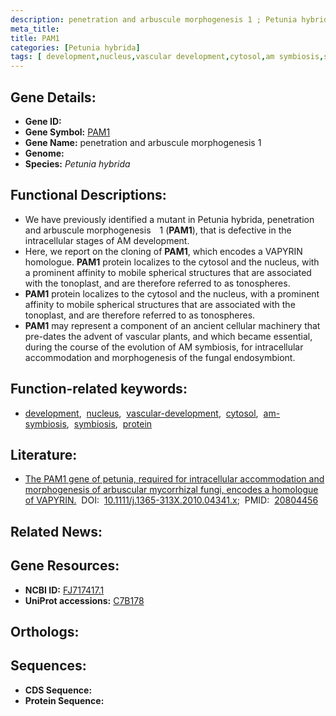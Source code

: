 ```yaml
---
description: penetration and arbuscule morphogenesis 1 ; Petunia hybrida
meta_title:
title: PAM1
categories: [Petunia hybrida]
tags: [ development,nucleus,vascular development,cytosol,am symbiosis,symbiosis,protein ]
---
```


## Gene Details:
- **Gene ID:** []()
- **Gene Symbol:** <u>PAM1</u>
- **Gene Name:** penetration and arbuscule morphogenesis 1
- **Genome:** []()
- **Species:** *Petunia hybrida*

## Functional Descriptions:
   - We have previously identified a mutant in Petunia hybrida, penetration and arbuscule morphogenesis 1 (**PAM1**), that is defective in the intracellular stages of AM development.
   - Here, we report on the cloning of **PAM1**, which encodes a VAPYRIN homologue. **PAM1** protein localizes to the cytosol and the nucleus, with a prominent affinity to mobile spherical structures that are associated with the tonoplast, and are therefore referred to as tonospheres.
   - **PAM1** protein localizes to the cytosol and the nucleus, with a prominent affinity to mobile spherical structures that are associated with the tonoplast, and are therefore referred to as tonospheres.
   - **PAM1** may represent a component of an ancient cellular machinery that pre-dates the advent of vascular plants, and which became essential, during the course of the evolution of AM symbiosis, for intracellular accommodation and morphogenesis of the fungal endosymbiont.

## Function-related keywords:
   - [development](/tags/development/),&nbsp;&nbsp;[nucleus](/tags/nucleus/),&nbsp;&nbsp;[vascular-development](/tags/vascular-development/),&nbsp;&nbsp;[cytosol](/tags/cytosol/),&nbsp;&nbsp;[am-symbiosis](/tags/am-symbiosis/),&nbsp;&nbsp;[symbiosis](/tags/symbiosis/),&nbsp;&nbsp;[protein](/tags/protein/)

## Literature:
   - [The PAM1 gene of petunia, required for intracellular accommodation and morphogenesis of arbuscular mycorrhizal fungi, encodes a homologue of VAPYRIN.](https://doi.org/10.1111/j.1365-313X.2010.04341.x)&nbsp;&nbsp;DOI:&nbsp;&nbsp;[10.1111/j.1365-313X.2010.04341.x](https://doi.org/10.1111/j.1365-313X.2010.04341.x);&nbsp;&nbsp;PMID:&nbsp;&nbsp;[20804456](https://pubmed.ncbi.nlm.nih.gov/20804456/)

## Related News:

## Gene Resources:
- **NCBI ID:**  [FJ717417.1](https://www.ncbi.nlm.nih.gov/gene/?term=FJ717417.1)
- **UniProt accessions:**  [C7B178](https://www.uniprot.org/uniprotkb/C7B178/entry)

## Orthologs:

## Sequences:
- **CDS Sequence:**
- **Protein Sequence:**
